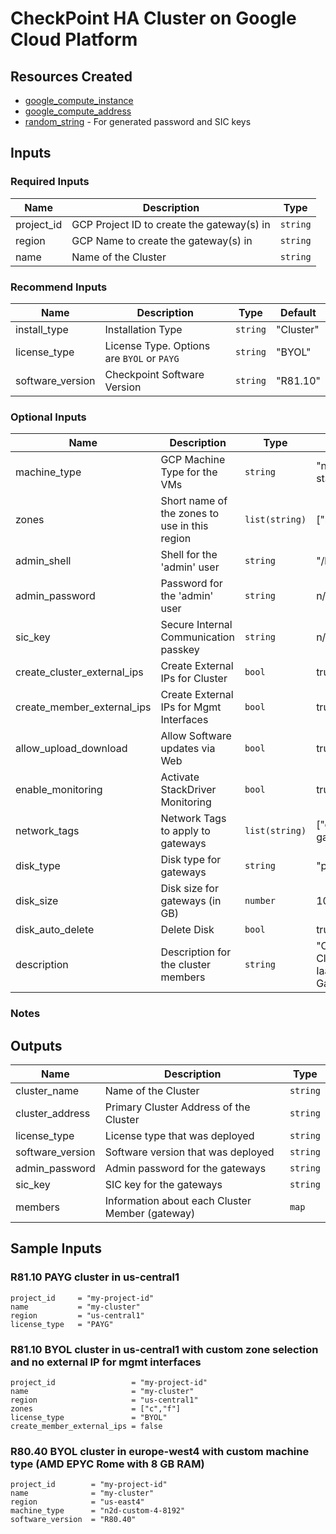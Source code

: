 # CheckPoint HA Cluster on Google Cloud Platform

## Resources Created

- [google_compute_instance](https://registry.terraform.io/providers/hashicorp/google/latest/docs/resources/compute_instance)
- [google_compute_address](https://registry.terraform.io/providers/hashicorp/google/latest/docs/resources/compute_address)
- [random_string](https://registry.terraform.io/providers/hashicorp/random/latest/docs/resources/string) - For generated password and SIC keys

## Inputs 

### Required Inputs

| Name | Description | Type |
|------|-------------|------|
| project\_id | GCP Project ID to create the gateway(s) in | `string` | 
| region | GCP Name to create the gateway(s) in | `string` | 
| name | Name of the Cluster | `string` |

### Recommend Inputs

| Name | Description | Type | Default |
|------|-------------|------|---------|
| install\_type | Installation Type | `string` | "Cluster" |
| license\_type | License Type.  Options are `BYOL` or `PAYG` | `string` | "BYOL" |
| software\_version | Checkpoint Software Version | `string` | "R81.10" |

### Optional Inputs

| Name | Description                                         | Type | Default |
|------|-----------------------------------------------------|------|---------|
| machine\_type | GCP Machine Type for the VMs | `string` | "n1-standard-4" |
| zones | Short name of the zones to use in this region | `list(string)` | ["b","c"] |
| admin\_shell | Shell for the 'admin' user | `string` | "/bin/bash" |
| admin\_password | Password for the 'admin' user | `string` | n/a |
| sic\_key | Secure Internal Communication passkey | `string` | n/a |
| create\_cluster\_external\_ips | Create External IPs for Cluster | `bool` | true |
| create\_member\_external\_ips | Create External IPs for Mgmt Interfaces | `bool` | true |
| allow_upload_download | Allow Software updates via Web | `bool` | true |
| enable\_monitoring | Activate StackDriver Monitoring | `bool` | true |
| network\_tags | Network Tags to apply to gateways | `list(string)` | ["checkpoint-gateway"] |
| disk\_type | Disk type for gateways | `string` | "pd-ssd" |
| disk\_size | Disk size for gateways (in GB) | `number` | 100 |
| disk\_auto\_delete | Delete Disk  | `bool` | true |
| description | Description for the cluster members | `string` | "CheckPoint CloudGuard IaaS Gateway" |

### Notes


## Outputs

| Name | Description | Type |
|------|-------------|------|
| cluster\_name | Name of the Cluster | `string` |
| cluster\_address | Primary Cluster Address of the Cluster | `string` |
| license\_type | License type that was deployed | `string` |
| software\_version | Software version that was deployed | `string` |
| admin\_password | Admin password for the gateways | `string` |
| sic\_key | SIC key for the gateways | `string` |
| members | Information about each Cluster Member (gateway) | `map` |

## Sample Inputs

### R81.10 PAYG cluster in us-central1

```
project_id     = "my-project-id"
name           = "my-cluster"
region         = "us-central1"
license_type   = "PAYG"
```

### R81.10 BYOL cluster in us-central1 with custom zone selection and no external IP for mgmt interfaces

```
project_id                 = "my-project-id"
name                       = "my-cluster"
region                     = "us-central1"
zones                      = ["c","f"]
license_type               = "BYOL"
create_member_external_ips = false
```

### R80.40 BYOL cluster in europe-west4 with custom machine type (AMD EPYC Rome with 8 GB RAM)

```
project_id        = "my-project-id"
name              = "my-cluster"
region            = "us-east4"
machine_type      = "n2d-custom-4-8192"
software_version  = "R80.40"
```

